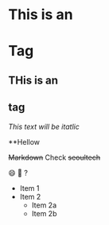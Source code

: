 # This is an <h1> Tag
## THis is an <h2> tag

*This text will be itatlic*

**Hellow

~~Markdown~~ Check
~~seoultech~~

:smile:
:car: ?


* Item 1
* Item 2
	* Item 2a
	* Item 2b
